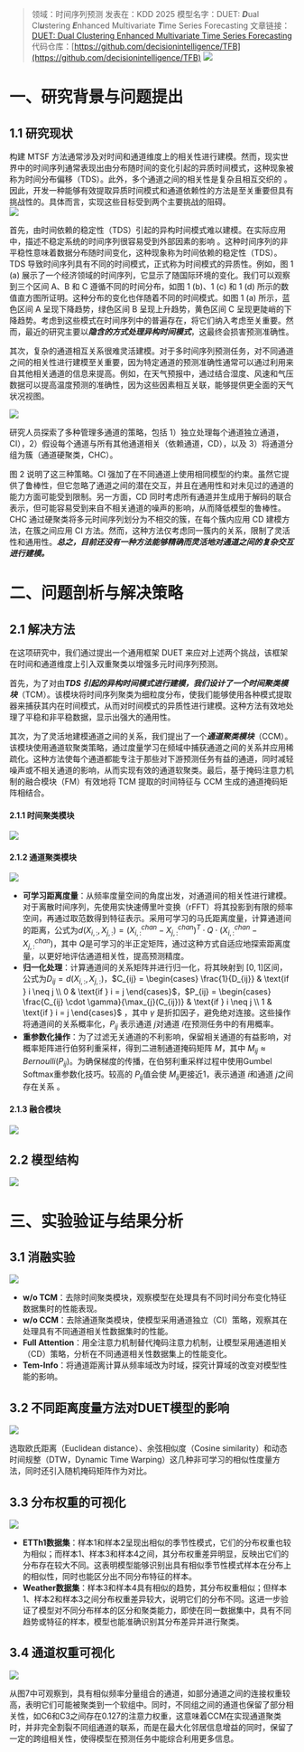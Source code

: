 >领域：时间序列预测
>发表在：KDD 2025
>模型名字：DUET: ***D***ual Cl***u***stering ***E***nhanced Multivariate ***T***ime Series Forecasting
>文章链接：[DUET: Dual Clustering Enhanced Multivariate Time Series Forecasting](https://arxiv.org/abs/2412.10859)
>代码仓库：[https://github.com/decisionintelligence/TFB](https://github.com/decisionintelligence/TFB)
![](https://picgo-for-paper-reading.oss-cn-beijing.aliyuncs.com/img/20250308232104.png)
# 一、研究背景与问题提出
## 1.1 研究现状
构建 MTSF 方法通常涉及对时间和通道维度上的相关性进行建模。然而，现实世界中的时间序列通常表现出由分布随时间的变化引起的异质时间模式，这种现象被称为时间分布偏移（TDS）。此外，多个通道之间的相关性是复杂且相互交织的 。因此，开发一种能够有效提取异质时间模式和通道依赖性的方法是至关重要但具有挑战性的。具体而言，实现这些目标受到两个主要挑战的阻碍。  
![](https://picgo-for-paper-reading.oss-cn-beijing.aliyuncs.com/img/20250309190903.png)  

首先，由时间依赖的稳定性（TDS）引起的异构时间模式难以建模。在实际应用中，描述不稳定系统的时间序列很容易受到外部因素的影响 。这种时间序列的非平稳性意味着数据分布随时间变化，这种现象称为时间依赖的稳定性（TDS）。TDS 导致时间序列具有不同的时间模式，正式称为时间模式的异质性。例如，图 1 (a) 展示了一个经济领域的时间序列，它显示了随国际环境的变化。我们可以观察到三个区间 A、B 和 C 遵循不同的时间分布，如图 1 (b)、1 (c) 和 1 (d) 所示的数值直方图所证明。这种分布的变化也伴随着不同的时间模式。如图 1 (a) 所示，蓝色区间 A 呈现下降趋势，绿色区间 B 呈现上升趋势，黄色区间 C 呈现更陡峭的下降趋势。考虑到这些模式在时间序列中的普遍存在，将它们纳入考虑至关重要。然而，最近的研究主要以***隐含的方式处理异构时间模式***，这最终会损害预测准确性。  

其次，复杂的通道相互关系很难灵活建模。对于多时间序列预测任务，对不同通道之间的相关性进行建模至关重要，因为特定通道的预测准确性通常可以通过利用来自其他相关通道的信息来提高。例如，在天气预报中，通过结合湿度、风速和气压数据可以提高温度预测的准确性，因为这些因素相互关联，能够提供更全面的天气状况视图。

![](https://picgo-for-paper-reading.oss-cn-beijing.aliyuncs.com/img/20250309191125.png)

研究人员探索了多种管理多通道的策略，包括 1）独立处理每个通道独立通道，CI），2）假设每个通道与所有其他通道相关（依赖通道，CD），以及 3）将通道分组为簇（通道硬聚类，CHC）。

图 2 说明了这三种策略。CI 强加了在不同通道上使用相同模型的约束。虽然它提供了鲁棒性，但它忽略了通道之间的潜在交互，并且在通用性和对未见过的通道的能力方面可能受到限制。另一方面，CD 同时考虑所有通道并生成用于解码的联合表示，但可能容易受到来自不相关通道的噪声的影响，从而降低模型的鲁棒性。CHC 通过硬聚类将多元时间序列划分为不相交的簇，在每个簇内应用 CD 建模方法，在簇之间应用 CI 方法。然而，这种方法仅考虑同一簇内的关系，限制了灵活性和通用性。***总之，目前还没有一种方法能够精确而灵活地对通道之间的复杂交互进行建模。***


# 二、问题剖析与解决策略
## 2.1 解决方法
在这项研究中，我们通过提出一个通用框架 DUET 来应对上述两个挑战，该框架在时间和通道维度上引入双重聚类以增强多元时间序列预测。

首先，为了对由***TDS 引起的异构时间模式进行建模，我们设计了一个时间聚类模块***（TCM）。该模块将时间序列聚类为细粒度分布，使我们能够使用各种模式提取器来捕获其内在时间模式，从而对时间模式的异质性进行建模。这种方法有效地处理了平稳和非平稳数据，显示出强大的通用性。

其次，为了灵活地建模通道之间的关系，我们提出了一个***通道聚类模块***（CCM）。该模块使用通道软聚类策略，通过度量学习在频域中捕获通道之间的关系并应用稀疏化。这种方法使每个通道都能专注于那些对下游预测任务有益的通道，同时减轻噪声或不相关通道的影响，从而实现有效的通道软聚类。最后，基于掩码注意力机制的融合模块（FM）有效地将 TCM 提取的时间特征与 CCM 生成的通道掩码矩阵相结合。

#### 2.1.1 时间聚类模块
![](https://picgo-for-paper-reading.oss-cn-beijing.aliyuncs.com/img/20250309191525.png)
#### 2.1.2 通道聚类模块
![](https://picgo-for-paper-reading.oss-cn-beijing.aliyuncs.com/img/20250309191550.png)

- **可学习距离度量**：从频率度量空间的角度出发，对通道间的相关性进行建模。对于离散时间序列，先使用实快速傅里叶变换（rFFT）将其投影到有限的频率空间，再通过取范数得到特征表示。采用可学习的马氏距离度量，计算通道间的距离，公式为$d(X_{i,:}, X_{j,:}) = (X_{i,:}^{chan} - X_{j,:}^{chan})^T \cdot Q \cdot (X_{i,:}^{chan} - X_{j,:}^{chan})$，其中 $Q$是可学习的半正定矩阵，通过这种方式自适应地探索距离度量，以更好地评估通道相关性，提高预测精度。
- **归一化处理**：计算通道间的关系矩阵并进行归一化，将其映射到 $[0, 1]$区间，公式为$D_{ij} = d(X_{i,:}, X_{j,:})$，$C_{ij} = \begin{cases} \frac{1}{D_{ij}} & \text{if } i \neq j \\ 0 & \text{if } i = j \end{cases}$，$P_{ij} = \begin{cases} \frac{C_{ij} \cdot \gamma}{\max_{j}(C_{ij})} & \text{if } i \neq j \\ 1 & \text{if } i = j \end{cases}$ ，其中 $\gamma$ 是折扣因子，避免绝对连接。这些操作将通道间的关系概率化，$P_{ij}$ 表示通道  $j$对通道 $i$在预测任务中的有用概率。
- **重参数化操作**：为了过滤无关通道的不利影响，保留相关通道的有益影响，对概率矩阵进行伯努利重采样，得到二进制通道掩码矩阵 $M$，其中 $M_{ij} \approx Bernoulli(P_{ij})$。为确保梯度的传播，在伯努利重采样过程中使用Gumbel Softmax重参数化技巧。较高的 $P_{ij}$值会使 $M_{ij}$更接近1，表示通道 $i$和通道 $j$之间存在关系 。

#### 2.1.3 融合模块
![](https://picgo-for-paper-reading.oss-cn-beijing.aliyuncs.com/img/20250309192148.png)
## 2.2 模型结构
![](https://picgo-for-paper-reading.oss-cn-beijing.aliyuncs.com/img/20250308232104.png)
# 三、实验验证与结果分析 
## 3.1 消融实验

![](https://picgo-for-paper-reading.oss-cn-beijing.aliyuncs.com/img/20250309192317.png)

- **w/o TCM**：去除时间聚类模块，观察模型在处理具有不同时间分布变化特征数据集时的性能表现。
- **w/o CCM**：去除通道聚类模块，使模型采用通道独立（CI）策略，观察其在处理具有不同通道相关性数据集时的性能。
- **Full Attention**：用全注意力机制替代掩码注意力机制，让模型采用通道相关（CD）策略，分析在不同通道相关性数据集上的性能变化。
- **Tem-Info**：将通道距离计算从频率域改为时域，探究计算域的改变对模型性能的影响。

## 3.2 不同距离度量方法对DUET模型的影响

![](https://picgo-for-paper-reading.oss-cn-beijing.aliyuncs.com/img/20250309192554.png)

选取欧氏距离（Euclidean distance）、余弦相似度（Cosine similarity）和动态时间规整（DTW，Dynamic Time Warping）这几种非可学习的相似性度量方法，同时还引入随机掩码矩阵作为对比。

## 3.3 分布权重的可视化
![](https://picgo-for-paper-reading.oss-cn-beijing.aliyuncs.com/img/20250309193152.png)  


- **ETTh1数据集**：样本1和样本2呈现出相似的季节性模式，它们的分布权重也较为相似；而样本1、样本3和样本4之间，其分布权重差异明显，反映出它们的分布存在较大不同。这表明模型能够识别出具有相似季节性模式样本在分布上的相似性，同时也能区分出不同分布特征的样本。
- **Weather数据集**：样本3和样本4具有相似的趋势，其分布权重相似；但样本1、样本2和样本3之间分布权重差异较大，说明它们的分布不同。这进一步验证了模型对不同分布样本的区分和聚类能力，即使在同一数据集中，具有不同趋势或特征的样本，模型也能准确识别其分布差异并进行聚类。

## 3.4 通道权重可视化

![](https://picgo-for-paper-reading.oss-cn-beijing.aliyuncs.com/img/20250309193220.png)

从图7中可观察到，具有相似频率分量组合的通道，如部分通道之间的连接权重较高，表明它们可能被聚类到一个软组中。同时，不同组之间的通道也保留了部分相关性，如C6和C3之间存在0.127的注意力权重，这意味着CCM在实现通道聚类时，并非完全割裂不同组通道的联系，而是在最大化邻居信息增益的同时，保留了一定的跨组相关性，使得模型在预测任务中能综合利用更多信息。